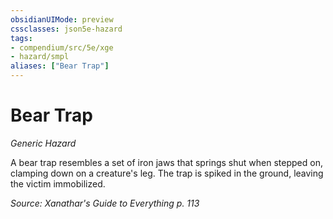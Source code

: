 ```yaml
---
obsidianUIMode: preview
cssclasses: json5e-hazard
tags:
- compendium/src/5e/xge
- hazard/smpl
aliases: ["Bear Trap"]
---
```

# Bear Trap
*Generic Hazard*  

A bear trap resembles a set of iron jaws that springs shut when stepped on, clamping down on a creature's leg. The trap is spiked in the ground, leaving the victim immobilized.

*Source: Xanathar's Guide to Everything p. 113*